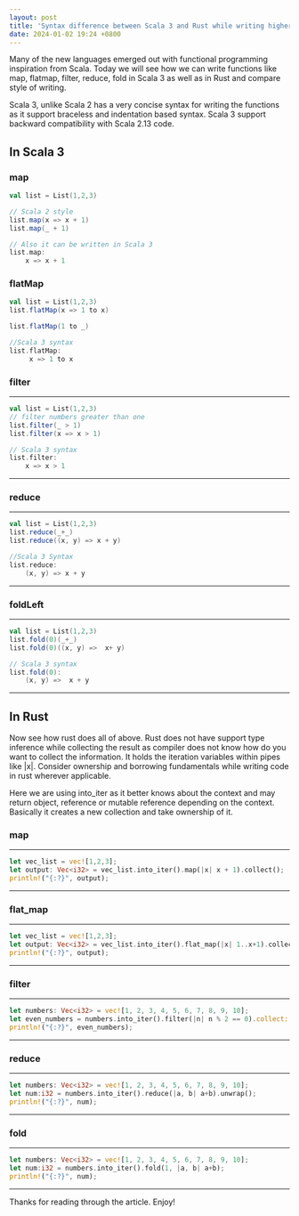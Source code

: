 ```yaml
---
layout: post
title: 'Syntax difference between Scala 3 and Rust while writing higher order functions.'
date: 2024-01-02 19:24 +0800
---
```


Many of the new languages emerged out with functional programming inspiration from Scala. 
Today we will see how we can write functions like map, flatmap, filter, reduce, fold 
in Scala 3 as well as in Rust and compare style of writing.

Scala 3, unlike Scala 2 has a very concise syntax for writing the functions as it support braceless
and indentation based syntax. Scala 3 support backward compatibility with Scala 2.13 code.

## In Scala 3

### map

```scala
val list = List(1,2,3)

// Scala 2 style
list.map(x => x + 1)
list.map(_ + 1) 

// Also it can be written in Scala 3
list.map:
    x => x + 1
```

### flatMap
```scala
val list = List(1,2,3)
list.flatMap(x => 1 to x)

list.flatMap(1 to _)

//Scala 3 syntax
list.flatMap:
     x => 1 to x
```

### filter
---
```scala
val list = List(1,2,3)
// filter numbers greater than one
list.filter(_ > 1)
list.filter(x => x > 1)

// Scala 3 syntax
list.filter:
    x => x > 1
```
---

### reduce
---
```scala
val list = List(1,2,3)
list.reduce(_+_)
list.reduce((x, y) => x + y)

//Scala 3 Syntax
list.reduce:
    (x, y) => x + y
```
---

### foldLeft
---
```scala
val list = List(1,2,3)
list.fold(0)(_+_)
list.fold(0)((x, y) =>  x+ y)

// Scala 3 syntax
list.fold(0):
    (x, y) =>  x + y
```
---

## In Rust
Now see how rust does all of above. Rust does not have support type inference while collecting the result as compiler does not know how do you want to collect the information. It holds the iteration variables within pipes
like |x|. Consider ownership and borrowing fundamentals while writing code in rust wherever applicable. 

Here we are using into_iter as it better knows about the context and may return object, reference
or mutable reference depending on the context. Basically it creates a new collection and take ownership of it.

### map
---
```rust
let vec_list = vec![1,2,3];
let output: Vec<i32> = vec_list.into_iter().map(|x| x + 1).collect();
println!("{:?}", output);
```
---

### flat_map
---
```rust
let vec_list = vec![1,2,3];
let output: Vec<i32> = vec_list.into_iter().flat_map(|x| 1..x+1).collect();
println!("{:?}", output);
```
---

### filter
---
```rust
let numbers: Vec<i32> = vec![1, 2, 3, 4, 5, 6, 7, 8, 9, 10];
let even_numbers = numbers.into_iter().filter(|n| n % 2 == 0).collect::<Vec<i32>>();
println!("{:?}", even_numbers);
```
---

### reduce
---
```rust
let numbers: Vec<i32> = vec![1, 2, 3, 4, 5, 6, 7, 8, 9, 10];
let num:i32 = numbers.into_iter().reduce(|a, b| a+b).unwrap();
println!("{:?}", num);
```
---

### fold
---
```rust
let numbers: Vec<i32> = vec![1, 2, 3, 4, 5, 6, 7, 8, 9, 10];
let num:i32 = numbers.into_iter().fold(1, |a, b| a+b);
println!("{:?}", num);
```
---

Thanks for reading through the article. Enjoy!
